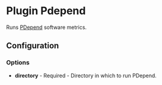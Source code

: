 Plugin Pdepend
==============

Runs [PDepend](http://pdepend.org/) software metrics.

Configuration
-------------

### Options

* **directory** - Required - Directory in which to run PDepend.
